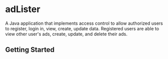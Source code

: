 # adLister
A Java application that implements access control to allow authorized users to register, login in, view, create, update data.
Registered users are able to view other user's ads, create, update, and delete their ads. 
## Getting Started


